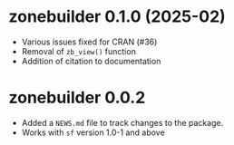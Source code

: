 # zonebuilder 0.1.0 (2025-02)

* Various issues fixed for CRAN (#36)
* Removal of `zb_view()` function
* Addition of citation to documentation

# zonebuilder 0.0.2

* Added a `NEWS.md` file to track changes to the package.
* Works with `sf` version 1.0-1 and above

